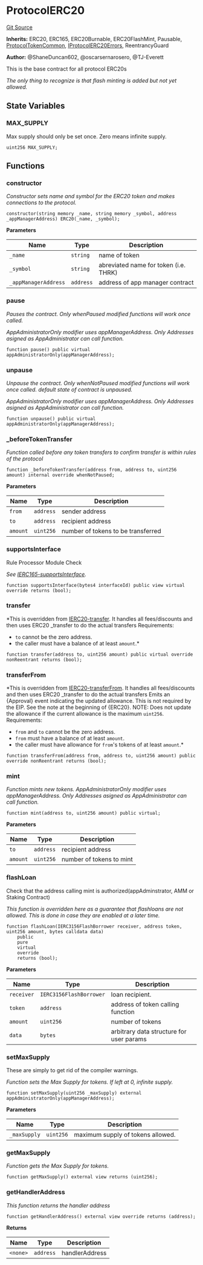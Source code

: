 # ProtocolERC20
[Git Source](https://github.com/thrackle-io/tron/blob/826eee0e9167e4ceebe5bb3df2058b377df8b6bc/src/client/token/ERC20/ProtocolERC20.sol)

**Inherits:**
ERC20, ERC165, ERC20Burnable, ERC20FlashMint, Pausable, [ProtocolTokenCommon](/src/client/token/ProtocolTokenCommon.sol/abstract.ProtocolTokenCommon.md), [IProtocolERC20Errors](/src/common/IErrors.sol/interface.IProtocolERC20Errors.md), ReentrancyGuard

**Author:**
@ShaneDuncan602, @oscarsernarosero, @TJ-Everett

This is the base contract for all protocol ERC20s

*The only thing to recognize is that flash minting is added but not yet allowed.*


## State Variables
### MAX_SUPPLY
Max supply should only be set once. Zero means infinite supply.


```solidity
uint256 MAX_SUPPLY;
```


## Functions
### constructor

*Constructor sets name and symbol for the ERC20 token and makes connections to the protocol.*


```solidity
constructor(string memory _name, string memory _symbol, address _appManagerAddress) ERC20(_name, _symbol);
```
**Parameters**

|Name|Type|Description|
|----|----|-----------|
|`_name`|`string`|name of token|
|`_symbol`|`string`|abreviated name for token (i.e. THRK)|
|`_appManagerAddress`|`address`|address of app manager contract|


### pause

*Pauses the contract. Only whenPaused modified functions will work once called.*

*AppAdministratorOnly modifier uses appManagerAddress. Only Addresses asigned as AppAdministrator can call function.*


```solidity
function pause() public virtual appAdministratorOnly(appManagerAddress);
```

### unpause

*Unpause the contract. Only whenNotPaused modified functions will work once called. default state of contract is unpaused.*

*AppAdministratorOnly modifier uses appManagerAddress. Only Addresses asigned as AppAdministrator can call function.*


```solidity
function unpause() public virtual appAdministratorOnly(appManagerAddress);
```

### _beforeTokenTransfer

*Function called before any token transfers to confirm transfer is within rules of the protocol*


```solidity
function _beforeTokenTransfer(address from, address to, uint256 amount) internal override whenNotPaused;
```
**Parameters**

|Name|Type|Description|
|----|----|-----------|
|`from`|`address`|sender address|
|`to`|`address`|recipient address|
|`amount`|`uint256`|number of tokens to be transferred|


### supportsInterface

Rule Processor Module Check

*See [IERC165-supportsInterface](/lib/openzeppelin-contracts-upgradeable/lib/forge-std/src/interfaces/IERC165.sol/interface.IERC165.md#supportsinterface).*


```solidity
function supportsInterface(bytes4 interfaceId) public view virtual override returns (bool);
```

### transfer

*This is overridden from [IERC20-transfer](/lib/openzeppelin-contracts-upgradeable/lib/erc4626-tests/ERC4626.prop.sol/interface.IERC20.md#transfer). It handles all fees/discounts and then uses ERC20 _transfer to do the actual transfers
Requirements:
- `to` cannot be the zero address.
- the caller must have a balance of at least `amount`.*


```solidity
function transfer(address to, uint256 amount) public virtual override nonReentrant returns (bool);
```

### transferFrom

*This is overridden from [IERC20-transferFrom](/lib/openzeppelin-contracts-upgradeable/lib/erc4626-tests/ERC4626.prop.sol/interface.IERC20.md#transferfrom). It handles all fees/discounts and then uses ERC20 _transfer to do the actual transfers
Emits an {Approval} event indicating the updated allowance. This is not
required by the EIP. See the note at the beginning of {ERC20}.
NOTE: Does not update the allowance if the current allowance
is the maximum `uint256`.
Requirements:
- `from` and `to` cannot be the zero address.
- `from` must have a balance of at least `amount`.
- the caller must have allowance for ``from``'s tokens of at least
`amount`.*


```solidity
function transferFrom(address from, address to, uint256 amount) public override nonReentrant returns (bool);
```

### mint

*Function mints new tokens. AppAdministratorOnly modifier uses appManagerAddress. Only Addresses asigned as AppAdministrator can call function.*


```solidity
function mint(address to, uint256 amount) public virtual;
```
**Parameters**

|Name|Type|Description|
|----|----|-----------|
|`to`|`address`|recipient address|
|`amount`|`uint256`|number of tokens to mint|


### flashLoan

Check that the address calling mint is authorized(appAdminstrator, AMM or Staking Contract)

*This function is overridden here as a guarantee that flashloans are not allowed. This is done in case they are enabled at a later time.*


```solidity
function flashLoan(IERC3156FlashBorrower receiver, address token, uint256 amount, bytes calldata data)
    public
    pure
    virtual
    override
    returns (bool);
```
**Parameters**

|Name|Type|Description|
|----|----|-----------|
|`receiver`|`IERC3156FlashBorrower`|loan recipient.|
|`token`|`address`|address of token calling function|
|`amount`|`uint256`|number of tokens|
|`data`|`bytes`|arbitrary data structure for user params|


### setMaxSupply

These are simply to get rid of the compiler warnings.

*Function sets the Max Supply for tokens. If left at 0, infinite supply.*


```solidity
function setMaxSupply(uint256 _maxSupply) external appAdministratorOnly(appManagerAddress);
```
**Parameters**

|Name|Type|Description|
|----|----|-----------|
|`_maxSupply`|`uint256`|maximum supply of tokens allowed.|


### getMaxSupply

*Function gets the Max Supply for tokens.*


```solidity
function getMaxSupply() external view returns (uint256);
```

### getHandlerAddress

*This function returns the handler address*


```solidity
function getHandlerAddress() external view override returns (address);
```
**Returns**

|Name|Type|Description|
|----|----|-----------|
|`<none>`|`address`|handlerAddress|


